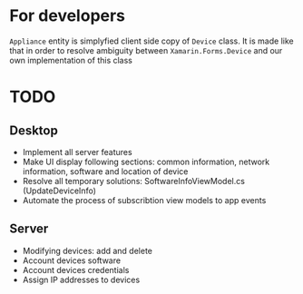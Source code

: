 # For developers
```Appliance``` entity is simplyfied client side copy of ```Device``` class. It is made like that in order to resolve ambiguity between ```Xamarin.Forms.Device``` and our own implementation of this class

# TODO
## Desktop
- Implement all server features
- Make UI display following sections: common information, network information, software and location of device
- Resolve all temporary solutions: SoftwareInfoViewModel.cs (UpdateDeviceInfo)
- Automate the process of subscribtion view models to app events

## Server
- Modifying devices: add and delete
- Account devices software
- Account devices credentials
- Assign IP addresses to devices
